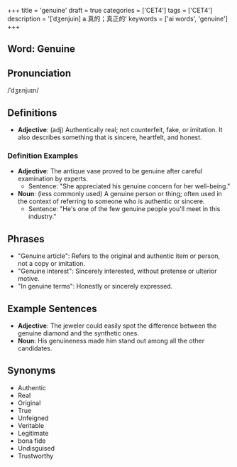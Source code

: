 +++
title = 'genuine'
draft = true
categories = ['CET4']
tags = ['CET4']
description = '[ˈdʒenjuin] a.真的；真正的'
keywords = ['ai words', 'genuine']
+++

## Word: Genuine

## Pronunciation
/ˈdʒɛnjuɪn/

## Definitions
- **Adjective**: (adj) Authentically real; not counterfeit, fake, or imitation. It also describes something that is sincere, heartfelt, and honest.

### Definition Examples
- **Adjective**: The antique vase proved to be genuine after careful examination by experts.
  - Sentence: "She appreciated his genuine concern for her well-being."
- **Noun**: (less commonly used) A genuine person or thing; often used in the context of referring to someone who is authentic or sincere.
  - Sentence: "He's one of the few genuine people you'll meet in this industry."

## Phrases
- "Genuine article": Refers to the original and authentic item or person, not a copy or imitation.
- "Genuine interest": Sincerely interested, without pretense or ulterior motive.
- "In genuine terms": Honestly or sincerely expressed.

## Example Sentences
- **Adjective**: The jeweler could easily spot the difference between the genuine diamond and the synthetic ones.
- **Noun**: His genuineness made him stand out among all the other candidates.

## Synonyms
- Authentic
- Real
- Original
- True
- Unfeigned
- Veritable
- Legitimate
- bona fide
- Undisguised
- Trustworthy
